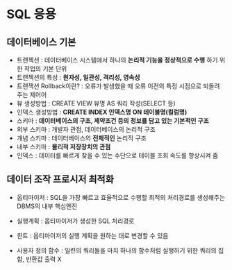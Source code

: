 # SQL 응용

## 데이터베이스 기본
- 트랜젝션 : 데이터베이스 시스템에서 하나의 __논리적 기능을 정상적으로 수행__ 하기 위한 작업의 기본 단위
- 트랜젝션의 특성 : __원자성, 일관성, 격리성, 영속성__ 
- 트랜잭션 Rollback이란? : 오류가 발생했을 때 오류 이전의 특정 시점으로 되돌려주는 제어어
- 뷰 생성방법 : CREATE VIEW 뷰명 AS 쿼리 작성(SELECT 등)
- 인덱스 생성방법 : __CREATE INDEX 인덱스명 ON 테이블명(컬럼명)__ 
- 스키마 : __데이터베이스의 구조, 제약조건 등의 정보를 담고 있는 기본적인 구조__
- 외부 스키마 : 개발자 관점, 데이터베이스의 논리적 구조
- 개념 스키마 : 데이터베이스의 __전체적인__ 논리적 구조
- 내부 스키마 : __물리적 저장장치의 관점__
- 인덱스 : 데이터를 빠르게 찾을 수 있는 수단으로 테이블 조회 속도를 향상시켜 줌

## 데이터 조작 프로시저 최적화
- 옵티마이저 : SQL을 가장 빠르고 효율적으로 수행할 최적의 처리경로를 생성해주는 DBMS의 내부 핵심엔진
- 실행계획 : 옵티마이저가 생성한 SQL 처리경로
- 힌트 : 옵티마이저의 실행 계획을 원하는 대로 변경할 수 있음

- 사용자 정의 함수 : 일련의 쿼리들을 마치 하나의 함수처럼 실행하기 위한 쿼리의 집합, 반환값 출력 X


















